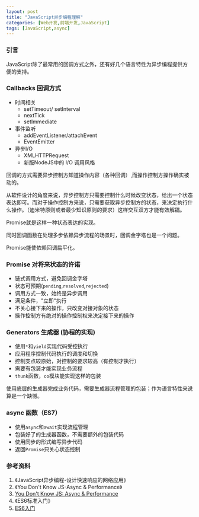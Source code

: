 ```yaml
---
layout: post
title: "JavaScript异步编程理解"
categories: [Web开发,前端开发,JavaScript]
tags: [JavaScript,async]
---
```


### 引言
JavaScript除了最常用的回调方式之外，还有好几个语言特性为异步编程提供方便的支持。



###  Callbacks 回调方式

+ 时间相关
  +  setTimeout/ setInterval 
  +  nextTick 
  +  setImmediate
+ 事件监听
  + addEventListener/attachEvent
  + EventEmitter
+ 异步I/O
  + XMLHTTPRequest
  + 新版NodeJS中的 I/O 调用风格



回调的方式需要异步控制方知道操作内容（各种回调）,而操作控制方操作确实被动的。

从软件设计的角度来说，异步控制方只需要控制什么时候改变状态，给出一个状态表达即可。而对于操作控制方来说，只需要获取异步控制方的状态，来决定执行什么操作。（迪米特原则或者最少知识原则的要求）这样交互双方才能有效解耦。

Promise就是这样一种状态表达的实现。

同时回调函数在处理多步依赖异步流程的场景时，回调金字塔也是一个问题。

Promise能使依赖回调扁平化。



###  Promise 对将来状态的许诺

+ 链式调用方式，避免回调金字塔
+ 状态可预期(`pending`,`resolved`,`rejected`)
+ 调用方式一致，始终是异步调用
+ 满足条件，"立即"执行
+ 不关心接下来的操作，只改变对接对象的状态
+ 操作控制方有绝对的操作控制权来决定接下来的操作




###  Generators 生成器 (协程的实现)

+ 使用`*`和`yield`实现代码受控执行
+ 应用程序控制代码执行的调度和切换
+ 控制支点较原始，对控制的要求较高（有控制才执行）
+ 需要有包装才能实现业务流程
+ `thunk`函数，`co`模块能实现这样的包装



使用底层的生成器完成业务代码，需要生成器流程管理的包装；作为语言特性来说算是一个缺憾。



### async 函数（ES7）

+ 使用`async`和`await`实现流程管理
+ 包装好了的生成器函数，不需要额外的包装代码
+ 使用同步的形式编写异步代码
+ 返回`Promise`只关心状态控制





### 参考资料

1. 《JavaScript异步编程-设计快速响应的网络应用》
2. 《You Don't Know JS-Async & Performance》
3. [You Don't Know JS: Async & Performance](https://github.com/getify/You-Dont-Know-JS/blob/master/async%20&%20performance/README.md#you-dont-know-js-async--performance)
4. 《ES6标准入门》
5. [ES6入门](http://es6.ruanyifeng.com/)